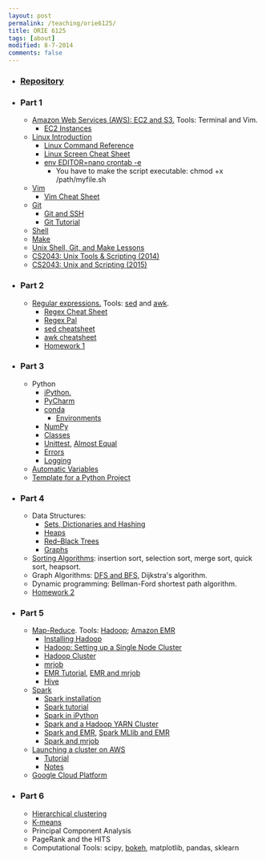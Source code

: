 ```yaml
---
layout: post
permalink: /teaching/orie6125/
title: ORIE 6125
tags: [about]
modified: 8-7-2014
comments: false
---
```


* ### [Repository](https://github.com/toscanosaul/orie6125)

* ### Part 1
    * [Amazon Web Services (AWS): EC2 and S3.](/saul/ec2_notes.pdf) Tools: Terminal and Vim.
      * [EC2 Instances](https://ec2instances.info/)
    * [Linux Introduction](https://cvw.cac.cornell.edu/Linux/)
      * [Linux Command Reference](https://files.fosswire.com/2007/08/fwunixref.pdf)
      * [Linux Screen Cheat Sheet](https://gist.github.com/bhurlow/3043629)
      * [env EDITOR=nano crontab -e](https://www.electrictoolbox.com/run-cron-command-every-15-minutes/)
         * You have to make the script executable: chmod +x /path/myfile.sh
    * [Vim](http://www.cs.cornell.edu/courses/cs2043/2015sp/lectures/lecture08.pdf)
      * [Vim Cheat Sheet](https://vim.rtorr.com/)
    * [Git](https://www.atlassian.com/git/tutorials/atlassian-git-cheatsheet)
      * [Git and SSH](https://help.github.com/articles/generating-a-new-ssh-key-and-adding-it-to-the-ssh-agent/)
      * [Git Tutorial](https://try.github.io/levels/1/challenges/1)
    * [Shell](https://www.shellscript.sh/index.html)
    * [Make](http://www.cs.cornell.edu/courses/cs2043/2015sp/lectures/lecture16.pdf)
    * [Unix Shell, Git, and Make Lessons](https://software-carpentry.org/lessons/)
    * [CS2043: Unix Tools & Scripting (2014)](https://www.cs.cornell.edu/courses/cs2043/2014sp/)
    * [CS2043: Unix and Scripting (2015)](http://www.cs.cornell.edu/courses/cs2043/2015sp/index.shtml)
    
 
* ### Part 2
    * [Regular expressions.](https://www.gnu.org/software/sed/manual/html_node/Regular-Expressions.html) Tools: [sed](https://www.cs.cornell.edu/courses/cs2043/2014sp/lectures/lecture09.pdf) and [awk](https://www.cs.cornell.edu/courses/cs2043/2014sp/lectures/lecture10.pdf). 
      * [Regex Cheat Sheet](http://www.rexegg.com/regex-quickstart.html)
      * [Regex Pal](https://www.regexpal.com/)
      * [sed cheatsheet](https://gist.github.com/ssstonebraker/6140154)
      * [awk cheatsheet](https://www.shortcutfoo.com/app/dojos/awk/cheatsheet)
      * [Homework 1](/saul/hw_orie_6125_1.pdf)
      
* ### Part 3
    * Python
      * [iPython.](/saul/ipython_notebook.pdf)
      * [PyCharm](https://www.jetbrains.com/pycharm/)
      * [conda](https://conda.io/docs/index.html)
         * [Environments](https://conda.io/docs/user-guide/tasks/manage-environments.html)
      * [NumPy](http://www.numpy.org/)
      * [Classes](https://docs.python.org/3/tutorial/classes.html)
      * [Unittest](https://docs.python.org/3/library/unittest.html), [Almost Equal](https://docs.scipy.org/doc/numpy-1.13.0/reference/generated/numpy.testing.assert_almost_equal.html)
      * [Errors](https://docs.python.org/3/tutorial/errors.html)
      * [Logging](https://docs.python.org/2/library/logging.html)
    * [Automatic Variables](https://www.gnu.org/software/make/manual/html_node/Automatic-Variables.html)
    * [Template for a Python Project](https://github.com/toscanosaul/orie6125/tree/master/template_python_project)
    
* ### Part 4
   * Data Structures:
      * [Sets, Dictionaries and Hashing](http://www.cs.cornell.edu/courses/cs2110/2016sp/recitations/recitation07/HashPresentationSummary.pdf)
      * [Heaps](http://www.cs.cornell.edu/courses/cs2110/2016sp/L17-PriorityQueuesAndHeaps/cs2110PqueuesHeaps.pdf)
      * [Red–Black Trees](https://web.stanford.edu/class/archive/cs/cs166/cs166.1146/lectures/02/Small02.pdf)
      * [Graphs](http://www.cs.cornell.edu/courses/cs2110/2016sp/L18-GraphsI/cs2110GraphsI.pdf)
    * [Sorting Algorithms](http://www.cs.cornell.edu/courses/cs2110/2016sp/L10-searchsort/cs2110searchSort.pdf): insertion sort, selection sort, merge sort, quick sort, heapsort.
   * Graph Algorithms: [DFS and BFS](https://www.cs.cornell.edu/courses/cs2110/2017fa/L18-GraphsII/cs2110DfsBfs.pdf), Dijkstra's algorithm.
   * Dynamic programming: Bellman-Ford shortest path algorithm.
   * [Homework 2](/saul/hw_2_orie6125.pdf)
   
* ### Part 5
   * [Map-Reduce](http://www.mmds.org/mmds/v2.1/ch02-mapreduce.pdf). Tools: [Hadoop](http://snap.stanford.edu/class/cs246-2017/homeworks/hw0/tutorialv3.pdf); [Amazon EMR](https://aws.amazon.com/emr/)
     * [Installing Hadoop](http://snap.stanford.edu/class/cs246-2011/hw_files/hadoop_install.pdf)
     * [Hadoop: Setting up a Single Node Cluster](https://hadoop.apache.org/docs/stable/hadoop-project-dist/hadoop-common/SingleCluster.html)
     * [Hadoop Cluster](https://linode.com/docs/databases/hadoop/how-to-install-and-set-up-hadoop-cluster/)
     * [mrjob](https://media.readthedocs.org/pdf/mrjob/latest/mrjob.pdf)
     * [EMR Tutorial](http://snap.stanford.edu/class/cs341-2013/downloads/amazon-emr-tutorial.pdf), [EMR and mrjob](https://github.com/Yelp/mrjob/blob/master/docs/guides/emr-quickstart.rst)
     * [Hive](https://cwiki.apache.org/confluence/display/Hive/Tutorial)
   * [Spark](https://web.stanford.edu/class/cs341/slides/spark_tutorial.pdf)
     * [Spark installation](https://gist.github.com/ololobus/4c221a0891775eaa86b0)
     * [Spark tutorial](http://web.stanford.edu/class/cs246/homeworks/hw0/hw0.pdf)
     * [Spark in iPython](spark_ipython.md)
     * [Spark and a Hadoop YARN Cluster](https://linode.com/docs/databases/hadoop/install-configure-run-spark-on-top-of-hadoop-yarn-cluster/)
     * [Spark and EMR](https://aws.amazon.com/articles/run-spark-and-spark-sql-on-amazon-elastic-mapreduce/), [Spark MLlib and EMR](https://aws.amazon.com/blogs/big-data/building-a-recommendation-engine-with-spark-ml-on-amazon-emr-using-zeppelin/)
     * [Spark and mrjob](https://pythonhosted.org/mrjob/guides/spark.html)
   * [Launching a cluster on AWS](http://star.mit.edu/cluster/)
      * [Tutorial](https://www.youtube.com/watch?v=2Ym7epCYnSk&t=304s)
      * [Notes](/saul/starCluster.pdf)
   * [Google Cloud Platform](https://cloud.google.com/) 
   
* ### Part 6
  * [Hierarchical clustering](https://en.wikipedia.org/wiki/Hierarchical_clustering)
  * [K-means](http://www.cs.cornell.edu/courses/cs6780/2015sp/lecture/18-unsupervised.pdf)
  * Principal Component Analysis
  * PageRank and the HITS
  * Computational Tools: scipy, [bokeh](http://bokeh.pydata.org/en/latest/docs/gallery.html), matplotlib, pandas, sklearn
  
   
   
   
